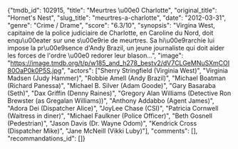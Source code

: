 {"tmdb_id": 102915, "title": "Meurtres \u00e0 Charlotte", "original_title": "Hornet's Nest", "slug_title": "meurtres-a-charlotte", "date": "2012-03-31", "genre": "Crime / Drame", "score": "6.3/10", "synopsis": "Virgina West, capitaine de la police judiciaire de Charlotte, en Caroline du Nord, doit enqu\u00eater sur une s\u00e9rie de meurtres. Sa hi\u00e9rarchie lui impose la pr\u00e9sence d'Andy Brazil, un jeune journaliste qui doit aider les forces de l'ordre \u00e0 redorer leur blason...", "image": "https://image.tmdb.org/t/p/w185_and_h278_bestv2/dV7CLGeMNuSXmCOI80OaP0k0P5S.jpg", "actors": ["Sherry Stringfield (Virginia West)", "Virginia Madsen (Judy Hammer)", "Robbie Amell (Andy Brazil)", "Michael Boatman (Richard Panessa)", "Michael B. Silver (Adam Goode)", "Gary Basaraba (Seth)", "Dax Griffin (Denny Raines)", "Gregory Alan Williams (Detective Ron Brewster (as Gregalan Williams))", "Anthony Addabbo (Agent James)", "Adora Dei (Dispatcher Alice)", "JoyLee Chase (CSI)", "Patricia Cornwell (Waitress in diner)", "Michael Faulkner (Police Officer)", "Beth Gosnell (Pedestrian)", "Jason Davis (Dr. Wayne Odom)", "Kendrick Cross (Dispatcher Mike)", "Jane McNeill (Vikki Luby)"], "comments": [], "recommandations_id": []}
